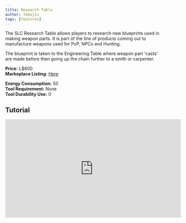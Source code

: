 ```yaml
---
title: Research Table
author: temujin
tags: [features]
---
```

The SLC Research Table allows players to research new blueprints used in making weapon parts. It is part of the line of products coming out to manufacture weapons used for PvP, NPCs and Hunting.

The blueprint is taken to the Engineering Table where weapon part 'casts' are made before then going up the chain further to a smith or carpenter.


**Price:** L$600<br>
**Markeplace Listing**: [Here](https://marketplace.secondlife.com/p/SLC-Research-Table/22982729)<br>

**Energy Consumption:** 50<br>
**Tool Requirement:** None<br>
**Tool Durability Use:** 0

## Tutorial
<iframe width="560" height="315" src="https://www.youtube.com/embed/qwBPVhm-ro0" title="YouTube video player" frameborder="0" allow="accelerometer; autoplay; clipboard-write; encrypted-media; gyroscope; picture-in-picture" allowfullscreen></iframe>
